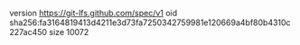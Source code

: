 version https://git-lfs.github.com/spec/v1
oid sha256:fa3164819413d4211e3d73fa7250342759981e120669a4bf80b4310c227ac450
size 10072
